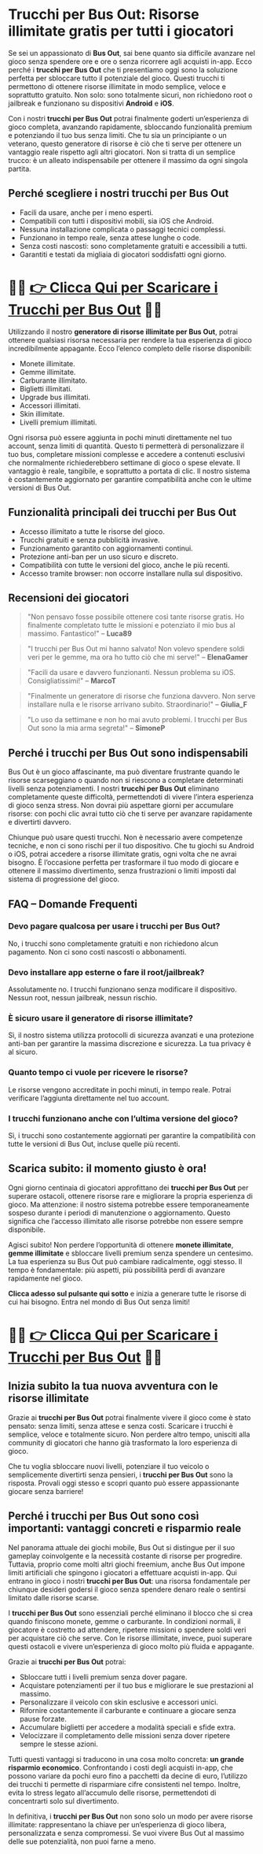 <h1>Trucchi per Bus Out: Risorse illimitate gratis per tutti i giocatori</h1>

<p>Se sei un appassionato di <strong>Bus Out</strong>, sai bene quanto sia difficile avanzare nel gioco senza spendere ore e ore o senza ricorrere agli acquisti in-app. Ecco perché i <strong>trucchi per Bus Out</strong> che ti presentiamo oggi sono la soluzione perfetta per sbloccare tutto il potenziale del gioco. Questi trucchi ti permettono di ottenere risorse illimitate in modo semplice, veloce e soprattutto gratuito. Non solo: sono totalmente sicuri, non richiedono root o jailbreak e funzionano su dispositivi <strong>Android</strong> e <strong>iOS</strong>.</p>

<p>Con i nostri <strong>trucchi per Bus Out</strong> potrai finalmente goderti un’esperienza di gioco completa, avanzando rapidamente, sbloccando funzionalità premium e potenziando il tuo bus senza limiti. Che tu sia un principiante o un veterano, questo generatore di risorse è ciò che ti serve per ottenere un vantaggio reale rispetto agli altri giocatori. Non si tratta di un semplice trucco: è un alleato indispensabile per ottenere il massimo da ogni singola partita.</p>

<h2>Perché scegliere i nostri trucchi per Bus Out</h2>

<ul>
  <li>Facili da usare, anche per i meno esperti.</li>
  <li>Compatibili con tutti i dispositivi mobili, sia iOS che Android.</li>
  <li>Nessuna installazione complicata o passaggi tecnici complessi.</li>
  <li>Funzionano in tempo reale, senza attese lunghe o code.</li>
  <li>Senza costi nascosti: sono completamente gratuiti e accessibili a tutti.</li>
  <li>Garantiti e testati da migliaia di giocatori soddisfatti ogni giorno.</li>
</ul>

# 🔴🔴 **[👉 Clicca Qui per Scaricare i Trucchi per Bus Out](https://tinyurl.com/tripdeigiochi)** 🔴🔴

<p>Utilizzando il nostro <strong>generatore di risorse illimitate per Bus Out</strong>, potrai ottenere qualsiasi risorsa necessaria per rendere la tua esperienza di gioco incredibilmente appagante. Ecco l’elenco completo delle risorse disponibili:</p>

<ul>
  <li>Monete illimitate.</li>
  <li>Gemme illimitate.</li>
  <li>Carburante illimitato.</li>
  <li>Biglietti illimitati.</li>
  <li>Upgrade bus illimitati.</li>
  <li>Accessori illimitati.</li>
  <li>Skin illimitate.</li>
  <li>Livelli premium illimitati.</li>
</ul>

<p>Ogni risorsa può essere aggiunta in pochi minuti direttamente nel tuo account, senza limiti di quantità. Questo ti permetterà di personalizzare il tuo bus, completare missioni complesse e accedere a contenuti esclusivi che normalmente richiederebbero settimane di gioco o spese elevate. Il vantaggio è reale, tangibile, e soprattutto a portata di clic. Il nostro sistema è costantemente aggiornato per garantire compatibilità anche con le ultime versioni di Bus Out.</p>

<h2>Funzionalità principali dei trucchi per Bus Out</h2>

<ul>
  <li>Accesso illimitato a tutte le risorse del gioco.</li>
  <li>Trucchi gratuiti e senza pubblicità invasive.</li>
  <li>Funzionamento garantito con aggiornamenti continui.</li>
  <li>Protezione anti-ban per un uso sicuro e discreto.</li>
  <li>Compatibilità con tutte le versioni del gioco, anche le più recenti.</li>
  <li>Accesso tramite browser: non occorre installare nulla sul dispositivo.</li>
</ul>

<h2>Recensioni dei giocatori</h2>

<blockquote><p>"Non pensavo fosse possibile ottenere così tante risorse gratis. Ho finalmente completato tutte le missioni e potenziato il mio bus al massimo. Fantastico!" – <strong>Luca89</strong></p></blockquote>
<blockquote><p>"I trucchi per Bus Out mi hanno salvato! Non volevo spendere soldi veri per le gemme, ma ora ho tutto ciò che mi serve!" – <strong>ElenaGamer</strong></p></blockquote>
<blockquote><p>"Facili da usare e davvero funzionanti. Nessun problema su iOS. Consigliatissimi!" – <strong>MarcoT</strong></p></blockquote>
<blockquote><p>"Finalmente un generatore di risorse che funziona davvero. Non serve installare nulla e le risorse arrivano subito. Straordinario!" – <strong>Giulia_F</strong></p></blockquote>
<blockquote><p>"Lo uso da settimane e non ho mai avuto problemi. I trucchi per Bus Out sono la mia arma segreta!" – <strong>SimoneP</strong></p></blockquote>

<h2>Perché i trucchi per Bus Out sono indispensabili</h2>

<p>Bus Out è un gioco affascinante, ma può diventare frustrante quando le risorse scarseggiano o quando non si riescono a completare determinati livelli senza potenziamenti. I nostri <strong>trucchi per Bus Out</strong> eliminano completamente queste difficoltà, permettendoti di vivere l’intera esperienza di gioco senza stress. Non dovrai più aspettare giorni per accumulare risorse: con pochi clic avrai tutto ciò che ti serve per avanzare rapidamente e divertirti davvero.</p>

<p>Chiunque può usare questi trucchi. Non è necessario avere competenze tecniche, e non ci sono rischi per il tuo dispositivo. Che tu giochi su Android o iOS, potrai accedere a risorse illimitate gratis, ogni volta che ne avrai bisogno. È l’occasione perfetta per trasformare il tuo modo di giocare e ottenere il massimo divertimento, senza frustrazioni o limiti imposti dal sistema di progressione del gioco.</p>

<h2>FAQ – Domande Frequenti</h2>

<h3>Devo pagare qualcosa per usare i trucchi per Bus Out?</h3>
<p>No, i trucchi sono completamente gratuiti e non richiedono alcun pagamento. Non ci sono costi nascosti o abbonamenti.</p>

<h3>Devo installare app esterne o fare il root/jailbreak?</h3>
<p>Assolutamente no. I trucchi funzionano senza modificare il dispositivo. Nessun root, nessun jailbreak, nessun rischio.</p>

<h3>È sicuro usare il generatore di risorse illimitate?</h3>
<p>Sì, il nostro sistema utilizza protocolli di sicurezza avanzati e una protezione anti-ban per garantire la massima discrezione e sicurezza. La tua privacy è al sicuro.</p>

<h3>Quanto tempo ci vuole per ricevere le risorse?</h3>
<p>Le risorse vengono accreditate in pochi minuti, in tempo reale. Potrai verificare l’aggiunta direttamente nel tuo account.</p>

<h3>I trucchi funzionano anche con l’ultima versione del gioco?</h3>
<p>Sì, i trucchi sono costantemente aggiornati per garantire la compatibilità con tutte le versioni di Bus Out, incluse quelle più recenti.</p>

<h2>Scarica subito: il momento giusto è ora!</h2>

<p>Ogni giorno centinaia di giocatori approfittano dei <strong>trucchi per Bus Out</strong> per superare ostacoli, ottenere risorse rare e migliorare la propria esperienza di gioco. Ma attenzione: il nostro sistema potrebbe essere temporaneamente sospeso durante i periodi di manutenzione o aggiornamento. Questo significa che l’accesso illimitato alle risorse potrebbe non essere sempre disponibile.</p>

<p>Agisci subito! Non perdere l’opportunità di ottenere <strong>monete illimitate</strong>, <strong>gemme illimitate</strong> e sbloccare livelli premium senza spendere un centesimo. La tua esperienza su Bus Out può cambiare radicalmente, oggi stesso. Il tempo è fondamentale: più aspetti, più possibilità perdi di avanzare rapidamente nel gioco.</p>

<p><strong>Clicca adesso sul pulsante qui sotto</strong> e inizia a generare tutte le risorse di cui hai bisogno. Entra nel mondo di Bus Out senza limiti!</p>

# 🔴🔴 **[👉 Clicca Qui per Scaricare i Trucchi per Bus Out](https://tinyurl.com/tripdeigiochi)** 🔴🔴

<h2>Inizia subito la tua nuova avventura con le risorse illimitate</h2>

<p>Grazie ai <strong>trucchi per Bus Out</strong> potrai finalmente vivere il gioco come è stato pensato: senza limiti, senza attese e senza costi. Scaricare i trucchi è semplice, veloce e totalmente sicuro. Non perdere altro tempo, unisciti alla community di giocatori che hanno già trasformato la loro esperienza di gioco.</p>

<p>Che tu voglia sbloccare nuovi livelli, potenziare il tuo veicolo o semplicemente divertirti senza pensieri, i <strong>trucchi per Bus Out</strong> sono la risposta. Provali oggi stesso e scopri quanto può essere appassionante giocare senza barriere!</p>

<h2>Perché i trucchi per Bus Out sono così importanti: vantaggi concreti e risparmio reale</h2>

<p>Nel panorama attuale dei giochi mobile, Bus Out si distingue per il suo gameplay coinvolgente e la necessità costante di risorse per progredire. Tuttavia, proprio come molti altri giochi freemium, anche Bus Out impone limiti artificiali che spingono i giocatori a effettuare acquisti in-app. Qui entrano in gioco i nostri <strong>trucchi per Bus Out</strong>: una risorsa fondamentale per chiunque desideri godersi il gioco senza spendere denaro reale o sentirsi limitato dalle risorse scarse.</p>

<p>I <strong>trucchi per Bus Out</strong> sono essenziali perché eliminano il blocco che si crea quando finiscono monete, gemme o carburante. In condizioni normali, il giocatore è costretto ad attendere, ripetere missioni o spendere soldi veri per acquistare ciò che serve. Con le risorse illimitate, invece, puoi superare questi ostacoli e vivere un’esperienza di gioco molto più fluida e appagante.</p>

<p>Grazie ai <strong>trucchi per Bus Out</strong> potrai:</p>

<ul>
  <li>Sbloccare tutti i livelli premium senza dover pagare.</li>
  <li>Acquistare potenziamenti per il tuo bus e migliorare le sue prestazioni al massimo.</li>
  <li>Personalizzare il veicolo con skin esclusive e accessori unici.</li>
  <li>Rifornire costantemente il carburante e continuare a giocare senza pause forzate.</li>
  <li>Accumulare biglietti per accedere a modalità speciali e sfide extra.</li>
  <li>Velocizzare il completamento delle missioni senza dover ripetere sempre le stesse azioni.</li>
</ul>

<p>Tutti questi vantaggi si traducono in una cosa molto concreta: <strong>un grande risparmio economico</strong>. Confrontando i costi degli acquisti in-app, che possono variare da pochi euro fino a pacchetti da decine di euro, l’utilizzo dei trucchi ti permette di risparmiare cifre consistenti nel tempo. Inoltre, evita lo stress legato all’accumulo delle risorse, permettendoti di concentrarti solo sul divertimento.</p>

<p>In definitiva, i <strong>trucchi per Bus Out</strong> non sono solo un modo per avere risorse illimitate: rappresentano la chiave per un’esperienza di gioco libera, personalizzata e senza compromessi. Se vuoi vivere Bus Out al massimo delle sue potenzialità, non puoi farne a meno.</p>
